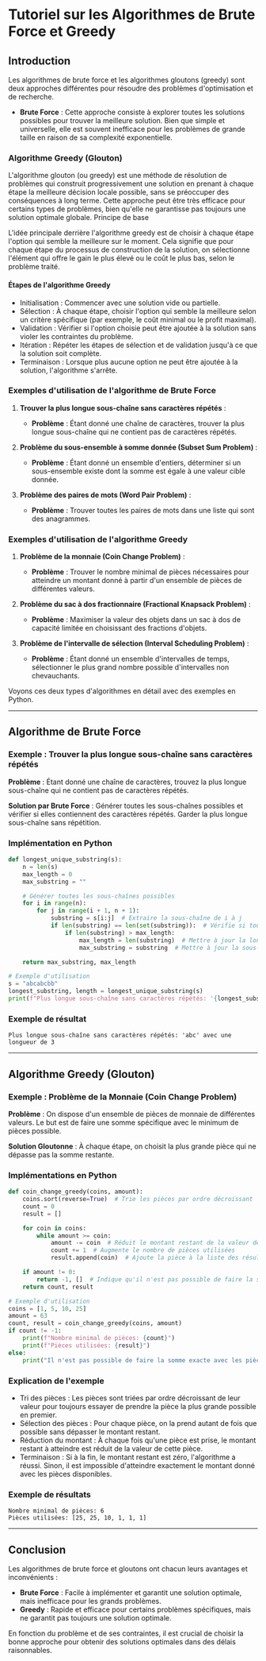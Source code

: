 # Tutoriel sur les Algorithmes de Brute Force et Greedy

## Introduction

Les algorithmes de brute force et les algorithmes gloutons (greedy) sont deux approches différentes pour résoudre des problèmes d'optimisation et de recherche.

- **Brute Force** : Cette approche consiste à explorer toutes les solutions possibles pour trouver la meilleure solution. Bien que simple et universelle, elle est souvent inefficace pour les problèmes de grande taille en raison de sa complexité exponentielle.

### Algorithme Greedy (Glouton)

L'algorithme glouton (ou greedy) est une méthode de résolution de problèmes qui construit progressivement une solution en prenant à chaque étape la meilleure décision locale possible, sans se préoccuper des conséquences à long terme. Cette approche peut être très efficace pour certains types de problèmes, bien qu'elle ne garantisse pas toujours une solution optimale globale.
Principe de base

L'idée principale derrière l'algorithme greedy est de choisir à chaque étape l'option qui semble la meilleure sur le moment. Cela signifie que pour chaque étape du processus de construction de la solution, on sélectionne l'élément qui offre le gain le plus élevé ou le coût le plus bas, selon le problème traité.

#### Étapes de l'algorithme Greedy

- Initialisation : Commencer avec une solution vide ou partielle.
- Sélection : À chaque étape, choisir l'option qui semble la meilleure selon un critère spécifique (par exemple, le coût minimal ou le profit maximal).
- Validation : Vérifier si l'option choisie peut être ajoutée à la solution sans violer les contraintes du problème.
- Itération : Répéter les étapes de sélection et de validation jusqu'à ce que la solution soit complète.
- Terminaison : Lorsque plus aucune option ne peut être ajoutée à la solution, l'algorithme s'arrête.

### Exemples d'utilisation de l'algorithme de Brute Force

1. **Trouver la plus longue sous-chaîne sans caractères répétés** :

   - **Problème** : Étant donné une chaîne de caractères, trouver la plus longue sous-chaîne qui ne contient pas de caractères répétés.

2. **Problème du sous-ensemble à somme donnée (Subset Sum Problem)** :

   - **Problème** : Étant donné un ensemble d'entiers, déterminer si un sous-ensemble existe dont la somme est égale à une valeur cible donnée.

3. **Problème des paires de mots (Word Pair Problem)** :
   - **Problème** : Trouver toutes les paires de mots dans une liste qui sont des anagrammes.

### Exemples d'utilisation de l'algorithme Greedy

1. **Problème de la monnaie (Coin Change Problem)** :

   - **Problème** : Trouver le nombre minimal de pièces nécessaires pour atteindre un montant donné à partir d'un ensemble de pièces de différentes valeurs.

2. **Problème du sac à dos fractionnaire (Fractional Knapsack Problem)** :

   - **Problème** : Maximiser la valeur des objets dans un sac à dos de capacité limitée en choisissant des fractions d'objets.

3. **Problème de l'intervalle de sélection (Interval Scheduling Problem)** :
   - **Problème** : Étant donné un ensemble d'intervalles de temps, sélectionner le plus grand nombre possible d'intervalles non chevauchants.

Voyons ces deux types d'algorithmes en détail avec des exemples en Python.

---

## Algorithme de Brute Force

### Exemple : Trouver la plus longue sous-chaîne sans caractères répétés

**Problème** : Étant donné une chaîne de caractères, trouvez la plus longue sous-chaîne qui ne contient pas de caractères répétés.

**Solution par Brute Force** : Générer toutes les sous-chaînes possibles et vérifier si elles contiennent des caractères répétés. Garder la plus longue sous-chaîne sans répétition.

### Implémentation en Python

```python
def longest_unique_substring(s):
    n = len(s)
    max_length = 0
    max_substring = ""

    # Générer toutes les sous-chaînes possibles
    for i in range(n):
        for j in range(i + 1, n + 1):
            substring = s[i:j]  # Extraire la sous-chaîne de i à j
            if len(substring) == len(set(substring)):  # Vérifie si tous les caractères sont uniques
                if len(substring) > max_length:
                    max_length = len(substring)  # Mettre à jour la longueur maximale
                    max_substring = substring  # Mettre à jour la sous-chaîne maximale

    return max_substring, max_length

# Exemple d'utilisation
s = "abcabcbb"
longest_substring, length = longest_unique_substring(s)
print(f"Plus longue sous-chaîne sans caractères répétés: '{longest_substring}' avec une longueur de {length}")
```

### Exemple de résultat

```plaintext
Plus longue sous-chaîne sans caractères répétés: 'abc' avec une longueur de 3
```

---

## Algorithme Greedy (Glouton)

### Exemple : Problème de la Monnaie (Coin Change Problem)

**Problème** : On dispose d'un ensemble de pièces de monnaie de différentes valeurs. Le but est de faire une somme spécifique avec le minimum de pièces possible.

**Solution Gloutonne** : À chaque étape, on choisit la plus grande pièce qui ne dépasse pas la somme restante.

### Implémentations en Python

```python
def coin_change_greedy(coins, amount):
    coins.sort(reverse=True)  # Trie les pièces par ordre décroissant
    count = 0
    result = []

    for coin in coins:
        while amount >= coin:
            amount -= coin  # Réduit le montant restant de la valeur de la pièce
            count += 1  # Augmente le nombre de pièces utilisées
            result.append(coin)  # Ajoute la pièce à la liste des résultats

    if amount != 0:
        return -1, []  # Indique qu'il n'est pas possible de faire la somme exacte avec les pièces données
    return count, result

# Exemple d'utilisation
coins = [1, 5, 10, 25]
amount = 63
count, result = coin_change_greedy(coins, amount)
if count != -1:
    print(f"Nombre minimal de pièces: {count}")
    print(f"Pièces utilisées: {result}")
else:
    print("Il n'est pas possible de faire la somme exacte avec les pièces données")
```

### Explication de l'exemple

- Tri des pièces : Les pièces sont triées par ordre décroissant de leur valeur pour toujours essayer de prendre la pièce la plus grande possible en premier.
- Sélection des pièces : Pour chaque pièce, on la prend autant de fois que possible sans dépasser le montant restant.
- Réduction du montant : À chaque fois qu'une pièce est prise, le montant restant à atteindre est réduit de la valeur de cette pièce.
- Terminaison : Si à la fin, le montant restant est zéro, l'algorithme a réussi. Sinon, il est impossible d'atteindre exactement le montant donné avec les pièces disponibles.

### Exemple de résultats

```plaintext
Nombre minimal de pièces: 6
Pièces utilisées: [25, 25, 10, 1, 1, 1]
```

---

## Conclusion

Les algorithmes de brute force et gloutons ont chacun leurs avantages et inconvénients :

- **Brute Force** : Facile à implémenter et garantit une solution optimale, mais inefficace pour les grands problèmes.
- **Greedy** : Rapide et efficace pour certains problèmes spécifiques, mais ne garantit pas toujours une solution optimale.

En fonction du problème et de ses contraintes, il est crucial de choisir la bonne approche pour obtenir des solutions optimales dans des délais raisonnables.
